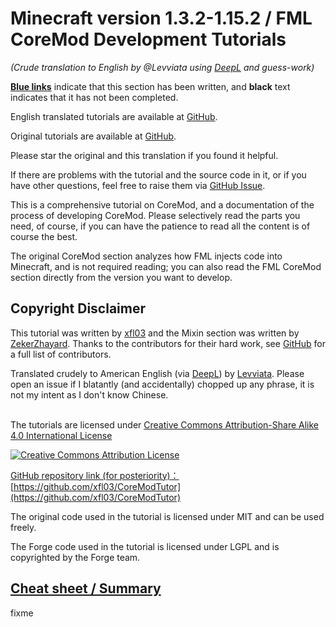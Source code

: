 # Minecraft version 1.3.2-1.15.2 / FML CoreMod Development Tutorials
_(Crude translation to English by @Levviata using [DeepL](https://www.deepl.com/en/translator) and guess-work)_

[**Blue links**](#) indicate that this section has been written, and **black** text indicates that it has not been completed.

English translated tutorials are available at [GitHub](https://github.com/Levviata/CoreModTutor/tree/master/book).

Original tutorials are available at [GitHub](https://github.com/xfl03/CoreModTutor/tree/master/book).

Please star the original and this translation if you found it helpful.

If there are problems with the tutorial and the source code in it, or if you have other questions, feel free to raise them via [GitHub Issue](https://github.com/xfl03/CoreModTutor/issues).

This is a comprehensive tutorial on CoreMod, and a documentation of the process of developing CoreMod. Please selectively read the parts you need, of course, if you can have the patience to read all the content is of course the best.  

The original CoreMod section analyzes how FML injects code into Minecraft, and is not required reading; you can also read the FML CoreMod section directly from the version you want to develop.

## Copyright Disclaimer
This tutorial was written by [xfl03](https://github.com/xfl03) and the Mixin section was written by [ZekerZhayard](https://github.com/ZekerZhayard). Thanks to the contributors for their hard work, see [GitHub](https://github.com/xfl03/CoreModTutor/graphs/contributors) for a full list of contributors.

Translated crudely to American English (via [DeepL](https://www.deepl.com/en/translator)) by [Levviata](https://github.com/Levviata). Please open an issue if I blatantly (and accidentally) chopped up any phrase, it is not my intent as I don't know Chinese.

</a><br />The tutorials are licensed under 
<a rel="license" href="http://creativecommons.org/licenses/by-sa/4.0/">
    Creative Commons Attribution-Share Alike 4.0 International License
</a>

<a rel="license" href="http://creativecommons.org/licenses/by-sa/4.0/">
    <img alt="Creative Commons Attribution License" style="border-width:0" src="https://i.creativecommons.org/l/by-sa/4.0/88x31.png" />

GitHub repository link (for posteriority)：  
[https://github.com/xfl03/CoreModTutor](https://github.com/xfl03/CoreModTutor)

The original code used in the tutorial is licensed under MIT and can be used freely.  

The Forge code used in the tutorial is licensed under LGPL and is copyrighted by the Forge team.

## [Cheat sheet / Summary](SUMMARY.md)
fixme
